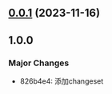 ## [0.0.1](https://github.com/badlym/liuchengjin-monorepo/compare/@liuchengjin/release-it-config-v0.3.0...@liuchengjin/release-it-config-v0.0.1) (2023-11-16)

## 1.0.0

### Major Changes

- 826b4e4: 添加changeset

